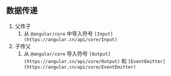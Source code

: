 

## 数据传递
1. 父传子
	1. 从 `@angular/core` 中导入符号 `[Input](https://angular.cn/api/core/Input)`
2. 子传父 
	1. 从 `@angular/core` 导入符号 `[Output](https://angular.cn/api/core/Output)` 和 `[EventEmitter](https://angular.cn/api/core/EventEmitter)`